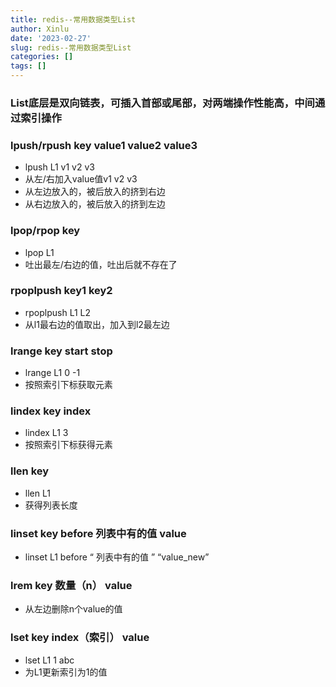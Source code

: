 ```yaml
---
title: redis--常用数据类型List
author: Xinlu
date: '2023-02-27'
slug: redis--常用数据类型List
categories: []
tags: []
---
```




### List底层是双向链表，可插入首部或尾部，对两端操作性能高，中间通过索引操作



### lpush/rpush  key  value1 value2 value3

- lpush L1 v1 v2 v3
- 从左/右加入value值v1  v2  v3
- 从左边放入的，被后放入的挤到右边
- 从右边放入的，被后放入的挤到左边



### lpop/rpop key

- lpop L1
- 吐出最左/右边的值，吐出后就不存在了



### rpoplpush key1 key2

- rpoplpush  L1  L2
- 从l1最右边的值取出，加入到l2最左边



### lrange key  start stop

- lrange L1 0  -1
- 按照索引下标获取元素



### lindex  key  index

- lindex  L1  3
- 按照索引下标获得元素



### llen key

- llen L1
- 获得列表长度



### linset  key  before  列表中有的值  value

- linset L1 before “ 列表中有的值 ”  “value_new”



### lrem key  数量（n） value

- 从左边删除n个value的值



### lset key index（索引） value

- lset L1 1 abc
- 为L1更新索引为1的值